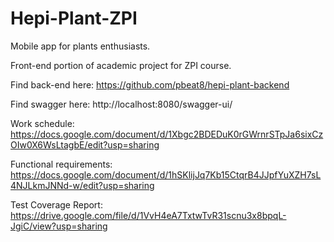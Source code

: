 # Hepi-Plant-ZPI

Mobile app for plants enthusiasts.

Front-end portion of academic project for ZPI course.

Find back-end here:
https://github.com/pbeat8/hepi-plant-backend

Find swagger here:
http://localhost:8080/swagger-ui/

Work schedule:
https://docs.google.com/document/d/1Xbgc2BDEDuK0rGWrnrSTpJa6sixCzOIw0X6WsLtagbE/edit?usp=sharing

Functional requirements:
https://docs.google.com/document/d/1hSKlijJq7Kb15CtqrB4JJpfYuXZH7sL4NJLkmJNNd-w/edit?usp=sharing

Test Coverage Report:
https://drive.google.com/file/d/1VvH4eA7TxtwTvR31scnu3x8bpqL-JgiC/view?usp=sharing
